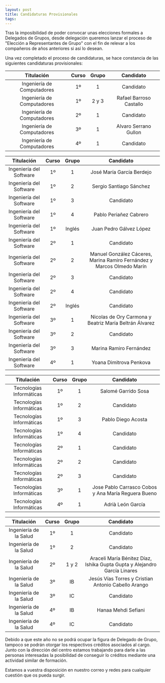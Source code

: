 ```yaml
---
layout: post
title: Candidaturas Provisionales
tags: 
---
```


Tras la imposibilidad de poder convocar unas elecciones formales a Delegados de Grupos, desde delegación queremos lanzar el proceso de "Elección a Representantes de Grupo" con el fin de relevar a los compañeros de años anteriores si así lo desean.

Una vez completado el proceso de candidaturas, se hace constancia de las siguientes candidaturas provisionales:


|         Titulación         | Curso | Grupo |     Candidato     |
|:--------------------------:|:-----:|:-----:|:-----------------:|
| Ingeniería de Computadores |   1º  |   1   |     Candidato     |
| Ingeniería de Computadores |   1º  | 2 y 3 | Rafael Barroso Castallo |
| Ingeniería de Computadores |   2º  |   1   |     Candidato     |
| Ingeniería de Computadores |   3º  |   1   | Alvaro Serrano Gullon |
| Ingeniería de Computadores |   4º  |   1   |     Candidato     |

|         Titulación         | Curso | Grupo  | Candidato|
|:--------------------------:|:-----:|:------:|:--------:|
|   Ingeniería del Software  |   1º  |    1   | José María García Berdejo|
|   Ingeniería del Software  |   1º  |    2   | Sergio Santiago Sánchez  |
|   Ingeniería del Software  |   1º  |    3   | Candidato|
|   Ingeniería del Software  |   1º  |    4   | Pablo Periañez Cabrero|
|   Ingeniería del Software  |   1º  | Inglés | Juan Pedro Gálvez López|
|   Ingeniería del Software  |   2º  |    1   | Candidato|
|   Ingeniería del Software  |   2º  |    2   | Manuel González Cáceres, Marina Ramiro Fernández y Marcos Olmedo Marín|
|   Ingeniería del Software  |   2º  |    3   | Candidato|
|   Ingeniería del Software  |   2º  |    4   | Candidato|
|   Ingeniería del Software  |   2º  | Inglés | Candidato|
|   Ingeniería del Software  |   3º  |    1   |  Nicolas de Ory Carmona y Beatriz María Beltrán Álvarez|
|   Ingeniería del Software  |   3º  |    2   | Candidato|
|   Ingeniería del Software  |   3º  |    3   |  Marina Ramiro Fernández |
|   Ingeniería del Software  |   4º  |    1   | Yoana Dimitrova Penkova |

|         Titulación         | Curso | Grupo |                Candidato               |
|:--------------------------:|:-----:|:-----:|:--------------------------------------:|
|  Tecnologías Informáticas  |   1º   |   1   | Salomé Garrido Sosa |
|  Tecnologías Informáticas  |   1º   |   2   | Candidato|
|  Tecnologías Informáticas  |   1º   |   3   | Pablo Diego Acosta |
|  Tecnologías Informáticas  |   1º   |   4   | Candidato|
|  Tecnologías Informáticas  |   2º   |   1   | Candidato|
|  Tecnologías Informáticas  |   2º   |   2   | Candidato|
|  Tecnologías Informáticas  |   2º   |   3   | Candidato|
|  Tecnologías Informáticas  |   3º   |   1   | Jose Pablo Carrasco Cobos y Ana María Reguera Bueno|
|  Tecnologías Informáticas  |   4º   |   1   | Adrià León García |

|         Titulación         | Curso | Grupo |               Candidato                |
|:--------------------------:|:-----:|:-----:|:--------------------------------------:|
|   Ingeniería de la Salud   |   1º  |   1   | Candidato |
|   Ingeniería de la Salud   |   1º  |   2   | Candidato |
|   Ingeniería de la Salud   |   2º  | 1 y 2 | Araceli María Bénitez Díaz, Ishika Gupta Gupta y Alejandro García Linares|
|   Ingeniería de la Salud   |   3º  |   IB  | Jesús Vías Torres y Cristian Antonio Cabello Arango |
|   Ingeniería de la Salud   |   3º  |   IC  | Candidato |
|   Ingeniería de la Salud   |   4º  |   IB  | Hanaa Mehdi Sefiani|
|   Ingeniería de la Salud   |   4º  |   IC  | Candidato |



Debido a que este año no se podrá ocupar la figura de Delegado de Grupo, tampoco se podrán otorgar los respectivos créditos asociados al cargo. Junto con la dirección del centro estamos trabajando para darle a las personas interesadas la posibilidad de conseguir lo créditos mediante una actividad similar de formación.

Estamos a vuestra disposición en nuestro correo y redes para cualquier cuestión que os pueda surgir.